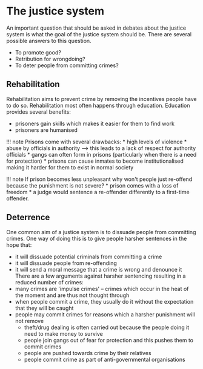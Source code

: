 # The justice system
An important question that should be asked in debates about the justice system is what the goal of the justice system should be. There are several possible answers to this question.
* To promote good?
* Retribution for wrongdoing?
* To deter people from committing crimes?
## Rehabilitation
Rehabilitation aims to prevent crime by removing the incentives people have to do so. Rehabilitation most often happens through education. Education provides several benefits:
* prisoners gain skills which makes it easier for them to find work
* prisoners are humanised

!!! note
    Prisons come with several drawbacks:
        * high levels of violence
        * abuse by officials in authority –> this leads to a lack of respect for authority officials
        * gangs can often form in prisons (particularly when there is a need for protection)
        * prisons can cause inmates to become institutionalised making it harder for them to exist in normal society
        
!!! note
    If prison becomes less unpleasant why won't people just re-offend because the punishment is not severe?
        * prison comes with a loss of freedom
        * a judge would sentence a re-offender differently to a first-time offender. 
    
## Deterrence
One common aim of a justice system is to dissuade people from committing crimes. One way of doing this is to give people harsher sentences in the hope that:
* it will dissuade potential criminals from committing a crime
* it will dissuade people from re-offending
* it will send a moral message that a crime is wrong and denounce it
There are a few arguments against harsher sentencing resulting in a reduced number of crimes:
* many crimes are 'impulse crimes' – crimes which occur in the heat of the moment and are thus not thought through
* when people commit a crime, they usually do it without the expectation that they will be caught
* people may commit crimes for reasons which a harsher punishment will not remove
    * theft/drug dealing is often carried out because the people doing it need to make money to survive
    * people join gangs out of fear for protection and this pushes them to commit crimes
    * people are pushed towards crime by their relatives
    * people commit crime as part of anti-governmental organisations
